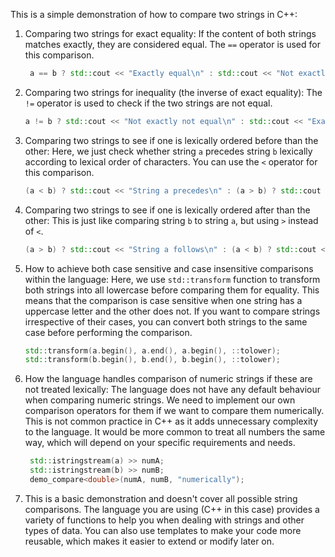 This is a simple demonstration of how to compare two strings in C++:

1. Comparing two strings for exact equality: If the content of both strings matches exactly, they are considered equal. The `==` operator is used for this comparison.
   ```cpp
    a == b ? std::cout << "Exactly equal\n" : std::cout << "Not exactly equal\n";
   ```
2. Comparing two strings for inequality (the inverse of exact equality): The `!=` operator is used to check if the two strings are not equal.
    ```cpp
    a != b ? std::cout << "Not exactly not equal\n" : std::cout << "Exactly not equal\n";
   ```
3. Comparing two strings to see if one is lexically ordered before than the other: Here, we just check whether string `a` precedes string `b` lexically according to lexical order of characters. You can use the `<` operator for this comparison.
    ```cpp
    (a < b) ? std::cout << "String a precedes\n" : (a > b) ? std::cout << "String b precedes\n" : std::cout << "Strings are equal\n";
   ```
4. Comparing two strings to see if one is lexically ordered after than the other: This is just like comparing string `b` to string `a`, but using `>` instead of `<`.
    ```cpp
    (a > b) ? std::cout << "String a follows\n" : (a < b) ? std::cout << "String b follows\n" : std::cout << "Strings are equal\n";
   ```
5. How to achieve both case sensitive and case insensitive comparisons within the language: Here, we use `std::transform` function to transform both strings into all lowercase before comparing them for equality. This means that the comparison is case sensitive when one string has a uppercase letter and the other does not. If you want to compare strings irrespective of their cases, you can convert both strings to the same case before performing the comparison.
    ```cpp
    std::transform(a.begin(), a.end(), a.begin(), ::tolower);
    std::transform(b.begin(), b.end(), b.begin(), ::tolower);
   ```
6. How the language handles comparison of numeric strings if these are not treated lexically: The language does not have any default behaviour when comparing numeric strings. We need to implement our own comparison operators for them if we want to compare them numerically. This is not common practice in C++ as it adds unnecessary complexity to the language. It would be more common to treat all numbers the same way, which will depend on your specific requirements and needs.
   ```cpp
    std::istringstream(a) >> numA;
    std::istringstream(b) >> numB;
    demo_compare<double>(numA, numB, "numerically");
   ```
7. This is a basic demonstration and doesn't cover all possible string comparisons. The language you are using (C++ in this case) provides a variety of functions to help you when dealing with strings and other types of data. You can also use templates to make your code more reusable, which makes it easier to extend or modify later on.
